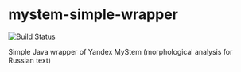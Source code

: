 # mystem-simple-wrapper
[![Build Status](https://travis-ci.org/ephemeralin/mystem-simple-wrapper.svg?branch=master)](https://travis-ci.org/ephemeralin/mystem-simple-wrapper)

Simple Java wrapper of Yandex MyStem (morphological analysis for Russian text)
